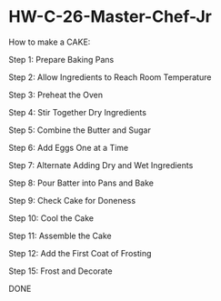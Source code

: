 # HW-C-26-Master-Chef-Jr

How to make a CAKE:

Step 1: Prepare Baking Pans

Step 2: Allow Ingredients to Reach Room Temperature

Step 3: Preheat the Oven

Step 4: Stir Together Dry Ingredients

Step 5: Combine the Butter and Sugar

Step 6: Add Eggs One at a Time

Step 7: Alternate Adding Dry and Wet Ingredients

Step 8: Pour Batter into Pans and Bake

Step 9: Check Cake for Doneness

Step 10: Cool the Cake

Step 11: Assemble the Cake

Step 12: Add the First Coat of Frosting

Step 15: Frost and Decorate

DONE
